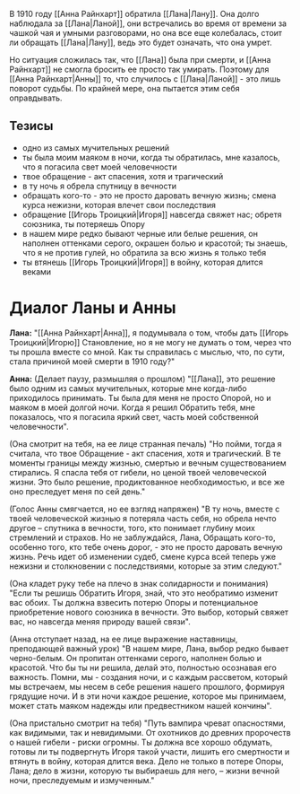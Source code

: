 В 1910 году [[Анна Райнхарт]] обратила [[Лана|Лану]]. Она долго наблюдала за [[Лана|Ланой]], они встречались во время от времени за чашкой чая и умными разговорами, но она все еще колебалась, стоит ли обращать [[Лана|Лану]], ведь это будет означать, что она умрет.

Но ситуация сложилась так, что [[Лана]] была при смерти, и [[Анна Райнхарт]] не смогла бросить ее просто так умирать. Поэтому для [[Анна Райнхарт|Анны]] то, что случилось с [[Лана|Ланой]] - это лишь поворот судьбы. По крайней мере, она пытается этим себя оправдывать.

## Тезисы

- одно из самых мучительных решений
- ты была моим маяком в ночи, когда ты обратилась, мне казалось, что я погасила свет моей человечности
- твое обращение - акт спасения, хотя и трагический
- в ту ночь я обрела спутницу в вечности
- обращать кого-то - это не просто даровать вечную жизнь; смена курса нежизни, которая влечет свои последствия
- обращение [[Игорь Троицкий|Игоря]] навсегда свяжет нас; обретя союзника, ты потеряешь Опору
- в нашем мире редко бывают черные или белые решения, он наполнен оттенками серого, окрашен болью и красотой; ты знаешь, что я не против гулей, но обратила за всю жизнь я только тебя
- ты втянешь [[Игорь Троицкий|Игоря]] в войну, которая длится веками
# Диалог Ланы и Анны

**Лана:** "[[Анна Райнхарт|Анна]], я подумывала о том, чтобы дать [[Игорь Троицкий|Игорю]] Становление, но я не могу не думать о том, через что ты прошла вместе со мной. Как ты справилась с мыслью, что, по сути, стала причиной моей смерти в 1910 году?"

**Анна:** (Делает паузу, размышляя о прошлом) "[[Лана]], это решение было одним из самых мучительных, которые мне когда-либо приходилось принимать. Ты была для меня не просто Опорой, но и маяком в моей долгой ночи. Когда я решил Обратить тебя, мне показалось, что я погасила яркий свет, часть моей собственной человечности".

(Она смотрит на тебя, на ее лице странная печаль) "Но пойми, тогда я считала, что твое Обращение - акт спасения, хотя и трагический. В те моменты границы между жизнью, смертью и вечным существованием стирались. Я спасла тебя от гибели, но ценой твоей человеческой жизни. Это было решение, продиктованное необходимостью, и все же оно преследует меня по сей день."

(Голос Анны смягчается, но ее взгляд напряжен) "В ту ночь, вместе с твоей человеческой жизнью я потеряла часть себя, но обрела нечто другое – спутника в вечности, того, кто понимает глубину моих стремлений и страхов. Но не заблуждайся, Лана, Обращать кого-то, особенно того, кто тебе очень дорог, - это не просто даровать вечную жизнь. Речь идет об изменении судеб, смене курса всей теперь уже нежизни и столкновении с последствиями, которые за этим следуют."

(Она кладет руку тебе на плечо в знак солидарности и понимания) "Если ты решишь Обратить Игоря, знай, что это необратимо изменит вас обоих. Ты должна взвесить потерю Опоры и потенциальное приобретение нового союзника в вечности. Это выбор, который свяжет вас, но навсегда меняя природу вашей связи".

(Анна отступает назад, на ее лице выражение наставницы, преподающей важный урок) "В нашем мире, Лана, выбор редко бывает черно-белым. Он пропитан оттенками серого, наполнен болью и красотой. Что бы ты ни решила, делай это, полностью осознавая его важность. Помни, мы - создания ночи, и с каждым рассветом, который мы встречаем, мы несем в себе решения нашего прошлого, формируя грядущие ночи. И в эти ночи каждое решение, которое мы принимаем, может стать маяком надежды или предвестником нашей кончины".

(Она пристально смотрит на тебя) "Путь вампира чреват опасностями, как видимыми, так и невидимыми. От охотников до древних пророчеств о нашей гибели - риски огромны. Ты должна все хорошо обдумать, готовы ли ты подвергнуть Игоря такой участи, лишить его смертности и втянуть в войну, которая длится века. Дело не только в потере Опоры, Лана; дело в жизни, которую ты выбираешь для него, – жизни вечной ночи, преследуемым и измученным."